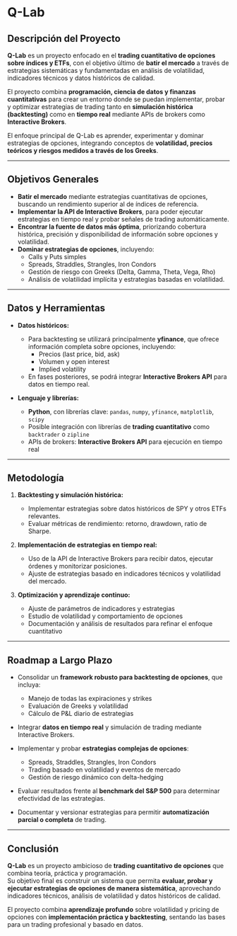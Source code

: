 # Q-Lab

## Descripción del Proyecto

**Q-Lab** es un proyecto enfocado en el **trading cuantitativo de opciones sobre índices y ETFs**, con el objetivo último de **batir el mercado** a través de estrategias sistemáticas y fundamentadas en análisis de volatilidad, indicadores técnicos y datos históricos de calidad.  

El proyecto combina **programación, ciencia de datos y finanzas cuantitativas** para crear un entorno donde se puedan implementar, probar y optimizar estrategias de trading tanto en **simulación histórica (backtesting)** como en **tiempo real** mediante APIs de brokers como **Interactive Brokers**.  

El enfoque principal de Q-Lab es aprender, experimentar y dominar estrategias de opciones, integrando conceptos de **volatilidad, precios teóricos y riesgos medidos a través de los Greeks**.  

---

## Objetivos Generales

* **Batir el mercado** mediante estrategias cuantitativas de opciones, buscando un rendimiento superior al de índices de referencia.  
* **Implementar la API de Interactive Brokers**, para poder ejecutar estrategias en tiempo real y probar señales de trading automáticamente.  
* **Encontrar la fuente de datos más óptima**, priorizando cobertura histórica, precisión y disponibilidad de información sobre opciones y volatilidad.  
* **Dominar estrategias de opciones**, incluyendo:  
  - Calls y Puts simples  
  - Spreads, Straddles, Strangles, Iron Condors  
  - Gestión de riesgo con Greeks (Delta, Gamma, Theta, Vega, Rho)  
  - Análisis de volatilidad implícita y estrategias basadas en volatilidad.  

---

## Datos y Herramientas

* **Datos históricos:**  
  - Para backtesting se utilizará principalmente **yfinance**, que ofrece información completa sobre opciones, incluyendo:  
    - Precios (last price, bid, ask)  
    - Volumen y open interest  
    - Implied volatility  
  - En fases posteriores, se podrá integrar **Interactive Brokers API** para datos en tiempo real.  

* **Lenguaje y librerías:**  
  - **Python**, con librerías clave: `pandas`, `numpy`, `yfinance`, `matplotlib`, `scipy`  
  - Posible integración con librerías de **trading cuantitativo** como `backtrader` o `zipline`  
  - APIs de brokers: **Interactive Brokers API** para ejecución en tiempo real  

---

## Metodología

1. **Backtesting y simulación histórica:**  
   - Implementar estrategias sobre datos históricos de SPY y otros ETFs relevantes.  
   - Evaluar métricas de rendimiento: retorno, drawdown, ratio de Sharpe.  

2. **Implementación de estrategias en tiempo real:**  
   - Uso de la API de Interactive Brokers para recibir datos, ejecutar órdenes y monitorizar posiciones.  
   - Ajuste de estrategias basado en indicadores técnicos y volatilidad del mercado.  

3. **Optimización y aprendizaje continuo:**  
   - Ajuste de parámetros de indicadores y estrategias  
   - Estudio de volatilidad y comportamiento de opciones  
   - Documentación y análisis de resultados para refinar el enfoque cuantitativo  

---

## Roadmap a Largo Plazo

* Consolidar un **framework robusto para backtesting de opciones**, que incluya:  
  - Manejo de todas las expiraciones y strikes  
  - Evaluación de Greeks y volatilidad  
  - Cálculo de P&L diario de estrategias  

* Integrar **datos en tiempo real** y simulación de trading mediante Interactive Brokers.  

* Implementar y probar **estrategias complejas de opciones**:  
  - Spreads, Straddles, Strangles, Iron Condors  
  - Trading basado en volatilidad y eventos de mercado  
  - Gestión de riesgo dinámico con delta-hedging  

* Evaluar resultados frente al **benchmark del S&P 500** para determinar efectividad de las estrategias.  

* Documentar y versionar estrategias para permitir **automatización parcial o completa** de trading.  

---

## Conclusión

**Q-Lab** es un proyecto ambicioso de **trading cuantitativo de opciones** que combina teoría, práctica y programación.  
Su objetivo final es construir un sistema que permita **evaluar, probar y ejecutar estrategias de opciones de manera sistemática**, aprovechando indicadores técnicos, análisis de volatilidad y datos históricos de calidad.  

El proyecto combina **aprendizaje profundo** sobre volatilidad y pricing de opciones con **implementación práctica y backtesting**, sentando las bases para un trading profesional y basado en datos.  
